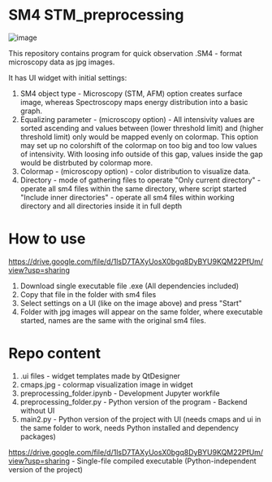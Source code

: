 # SM4 STM_preprocessing
![image](https://user-images.githubusercontent.com/65440465/221204555-7dd88d97-9160-43b7-8283-6e4d5bb3d549.png)


This repository contains program for quick observation .SM4 - format microscopy data as jpg images.

It has UI widget with initial settings:
1. SM4 object type - Microscopy (STM, AFM) option creates surface image, whereas Spectroscopy maps energy distribution into a basic graph.
2. Equalizing parameter - (microscopy option) - All intensivity values are sorted ascending and values between (lower threshold limit) and (higher threshold limit) only would be mapped evenly on colormap. This option may set up no colorshift of the colormap on too big and too low values of intensivity. With loosing info outside of this gap, values inside the gap would be distrbuted by colormap more. 
3. Colormap - (microscopy option) - color distribution to visualize data.
4. Directory - mode of gathering files to operate
"Only current directory" - operate all sm4 files within the same directory, where script started
"Include inner directories" - operate all sm4 files within working directory and all directories inside it in full depth     


# How to use
https://drive.google.com/file/d/1lsD7TAXyUosX0bgq8DyBYU9KQM22PfUm/view?usp=sharing
1. Download single executable file .exe (All dependencies included)
2. Copy that file in the folder with sm4 files
3. Select settings on a UI (like on the image above) and press "Start"
4. Folder with jpg images will appear on the same folder, where executable started, names are the same with the original sm4 files.

# Repo content
1. .ui files - widget templates made by QtDesigner
2. cmaps.jpg - colormap visualization image in widget
3. preprocessing_folder.ipynb - Development Jupyter workfile
4. preprocessing_folder.py - Python version of the program - Backend without UI
5. main2.py - Python version of the project with UI (needs cmaps and ui in the same folder to work, needs Python installed and dependency packages)  

https://drive.google.com/file/d/1lsD7TAXyUosX0bgq8DyBYU9KQM22PfUm/view?usp=sharing - Single-file compiled executable (Python-independent version of the project)

 
